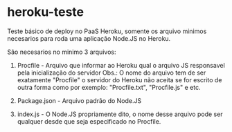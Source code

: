 # heroku-teste
Teste básico de deploy no PaaS Heroku, somente os arquivo minimos necesarios para roda uma aplicação Node.JS no Heroku.

São necesarios no minimo 3 arquivos:

1. Procfile - Arquivo que informar ao Heroku qual o arquivo JS responsavel pela inicialização do servidor
Obs.: O nome do arquivo tem de ser exatamente "Procfile" o servidor do Heroku não aceita se for escrito de outra forma como por exemplo: "Procfile.txt", "Procfile.js" e etc.

2. Package.json - Arquivo padrão do Node.JS 

3. index.js - O Node.JS propriamente dito, o nome desse arquivo pode ser qualquer desde que seja especificado no Procfile. 
